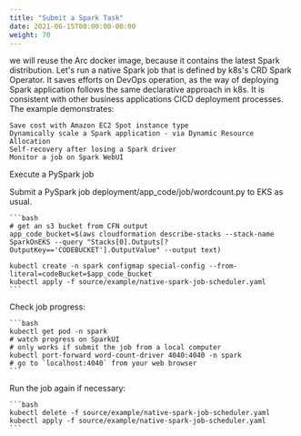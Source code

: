 ```yaml
---
title: "Submit a Spark Task"
date: 2021-06-15T00:00:00-00:00
weight: 70
---
```

we will reuse the Arc docker image, because it contains the latest Spark distribution. Let's run a native Spark job that is defined by k8s's CRD Spark Operator. It saves efforts on DevOps operation, as the way of deploying Spark application follows the same declarative approach in k8s. It is consistent with other business applications CICD deployment processes. The example demonstrates:

    Save cost with Amazon EC2 Spot instance type
    Dynamically scale a Spark application - via Dynamic Resource Allocation
    Self-recovery after losing a Spark driver
    Monitor a job on Spark WebUI


Execute a PySpark job

Submit a PySpark job deployment/app_code/job/wordcount.py to EKS as usual.

    ```bash
    # get an s3 bucket from CFN output
    app_code_bucket=$(aws cloudformation describe-stacks --stack-name SparkOnEKS --query "Stacks[0].Outputs[?OutputKey=='CODEBUCKET'].OutputValue" --output text)

    kubectl create -n spark configmap special-config --from-literal=codeBucket=$app_code_bucket
    kubectl apply -f source/example/native-spark-job-scheduler.yaml
    ```

Check job progress:

    ```bash
    kubectl get pod -n spark
    # watch progress on SparkUI
    # only works if submit the job from a local computer
    kubectl port-forward word-count-driver 4040:4040 -n spark
    # go to `localhost:4040` from your web browser
    ```

Run the job again if necessary:

    ```bash
    kubectl delete -f source/example/native-spark-job-scheduler.yaml
    kubectl apply -f source/example/native-spark-job-scheduler.yaml
    ```